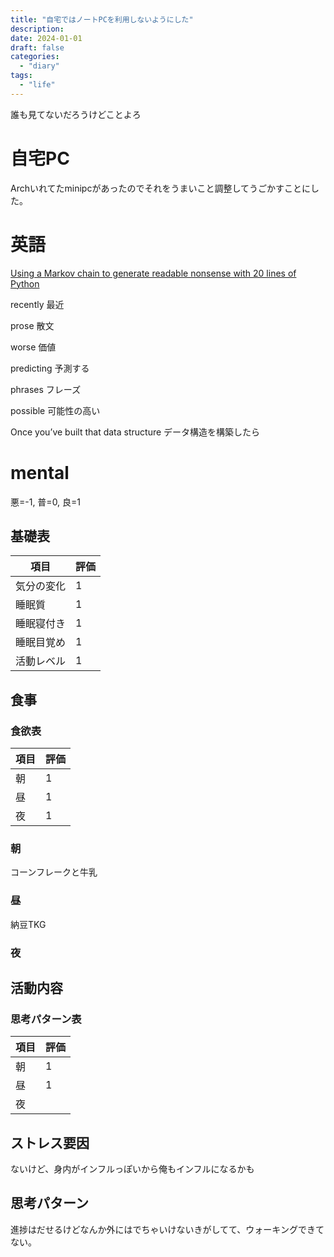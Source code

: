 ```yaml
---
title: "自宅ではノートPCを利用しないようにした"
description:
date: 2024-01-01
draft: false
categories:
  - "diary"
tags:
  - "life"
---
```


誰も見てないだろうけどことよろ

# 自宅PC

Archいれてたminipcがあったのでそれをうまいこと調整してうごかすことにした。

# 英語

[Using a Markov chain to generate readable nonsense with 20 lines of Python](https://benhoyt.com/writings/markov-chain/)

recently 最近

prose 散文

worse 価値

predicting 予測する

phrases フレーズ

possible 可能性の高い

Once you’ve built that data structure データ構造を構築したら

# mental

悪=-1, 普=0, 良=1

## 基礎表

| 項目       | 評価 |
| ---------- | ---- |
| 気分の変化 | 1    |
| 睡眠質     | 1    |
| 睡眠寝付き | 1    |
| 睡眠目覚め | 1    |
| 活動レベル | 1    |

## 食事

### 食欲表

| 項目 | 評価 |
| ---- | ---- |
| 朝   | 1    |
| 昼   | 1    |
| 夜   | 1    |

### 朝

コーンフレークと牛乳

### 昼

納豆TKG

### 夜

## 活動内容

### 思考パターン表

| 項目 | 評価 |
| ---- | ---- |
| 朝   | 1    |
| 昼   | 1    |
| 夜   |      |

## ストレス要因

ないけど、身内がインフルっぽいから俺もインフルになるかも

## 思考パターン

進捗はだせるけどなんか外にはでちゃいけないきがしてて、ウォーキングできてない。
